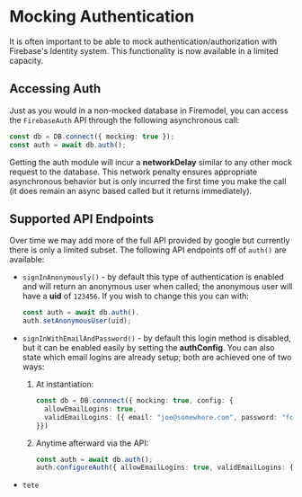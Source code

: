 # Mocking Authentication

It is often important to be able to mock authentication/authorization with Firebase's Identity system. This functionality is now available in a limited capacity.

## Accessing Auth

Just as you would in a non-mocked database in Firemodel, you can access the `FirebaseAuth` API through the following asynchronous call:

```typescript
const db = DB.connect({ mocking: true });
const auth = await db.auth();
```

Getting the auth module will incur a **networkDelay** similar to any other mock request to the database. This network penalty ensures appropriate asynchronous behavior but is only incurred the first time you make the call (it does remain an async based called but it returns immediately).

## Supported API Endpoints

Over time we may add more of the full API provided by google but currently there is only a limited subset. The following API endpoints off of `auth()` are available:

- `signInAnonymously()` - by default this type of authentication is enabled and will return an anonymous user when called; the anonymous user will have a **uid** of `123456`. If you wish to change this you can with:

    ```typescript
    const auth = await db.auth().
    auth.setAnonymousUser(uid);
    ```

- `signInWithEmailAndPassword()` - by default this login method is disabled, but it can be enabled easily by setting the **authConfig**. You can also state which email logins are already setup; both are achieved one of two ways:

    1. At instantiation:

        ```typescript
        const db = DB.connnect({ mocking: true, config: {
          allowEmailLogins: true,
          validEmailLogins: [{ email: "joe@somewhere.com", password: "foobar" }]
        }})
        ```

    2. Anytime afterward via the API:

        ```typescript
        const auth = await db.auth();
        auth.configureAuth({ allowEmailLogins: true, validEmailLogins: { ... } })
        ```

- `tete`
